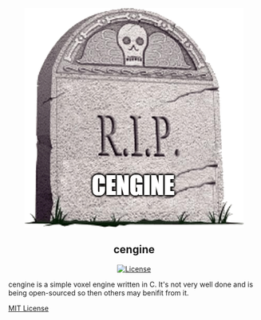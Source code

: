 <div align="center">

![Cover](cover.png)

## cengine

[![License](https://img.shields.io/github/license/The-Noah/cengine)](LICENSE)

</div>

cengine is a simple voxel engine written in C. It's not very well done and is being open-sourced so then others may benifit from it.

[MIT License](LICENSE)
